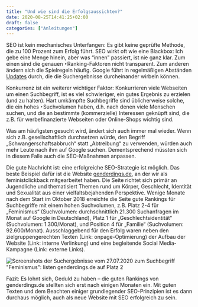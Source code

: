 ```yaml
---
title: "Und wie sind die Erfolgsaussichten?"
date: 2020-08-25T14:41:25+02:00
draft: false
categories: ["Anleitungen"]
---
```

SEO ist kein mechanisches Unterfangen: Es gibt keine geprüfte Methode, die zu 100 Prozent zum Erfolg führt. SEO wirkt oft wie eine Blackbox: Ich gebe eine Menge hinein, aber was “innen” passiert, ist nie ganz klar. Zum einen sind die genauen ‣Ranking-Faktoren nicht transparent. Zum anderen ändern sich die Spielregeln häufig. Google führt in regelmäßigen Abständen [Updates](https://moz.com/google-algorithm-change/) durch, die die Suchergebnisse durcheinander wirbeln können.

Konkurrenz ist ein weiterer wichtiger Faktor: Konkurrieren viele Webseiten um einen Suchbegriff, ist es viel schwieriger, ein gutes Ergebnis zu erzielen (und zu halten). Hart umkämpfte Suchbegriffe sind üblicherweise solche, die ein hohes ‣Suchvolumen haben, d.h. nach denen viele Menschen suchen, und die an bestimmte (kommerzielle) Interessen geknüpft sind, die z.B. für werbefinanzierte Webseiten oder Online-Shops wichtig sind.

Was am häufigsten gesucht wird, ändert sich auch immer mal wieder. Wenn sich z.B. gesellschaftlich durchsetzen würde, den Begriff „Schwangerschaftsabbruch“ statt „Abtreibung“ zu verwenden, würden auch mehr Leute nach ihm auf Google suchen. Dementsprechend müssten sich in diesem Falle auch die SEO-Maßnahmen anpassen.

Die gute Nachricht ist: eine erfolgreiche SEO-Strategie ist möglich. Das beste Beispiel dafür ist die Website [genderdings.de](https://genderdings.de), an der wir als feministclickback mitgearbeitet haben. Die Seite richtet sich primär an Jugendliche und thematisiert Themen rund um Körper, Geschlecht, Identität und Sexualität aus einer vielfaltsbejahenden Perspektive. Wenige Monate nach dem Start im Oktober 2018 erreichte die Seite gute Rankings für Suchbegriffe mit einem hohen Suchvolumen, z.B. Platz 2-4 für „Feminismus“ (Suchvolumen: durchschnittlich 21.300 Suchanfragen im Monat auf Google in Deutschland), Platz 1 für „Geschlechtsidentität“ (Suchvolumen: 1.300/Monat), und Position 4 für „Familie“ (Suchvolumen: 92.600/Monat). Ausschlaggebend für den Erfolg waren neben den zielgruppengerechten Texten (Link: onpage-Optimierung) der Aufbau der Website (Link: interne Verlinkung) und eine begleitende Social Media-Kampagne (Link: externe Links).

![Screenshots der Suchergebnisse vom 27.07.2020 zum Suchbegriff "Feminismus": listen genderdings.de auf Platz 2](/images/200727_serps_feminismus)

Fazit: Es lohnt sich, Geduld zu haben – die guten Rankings von genderdings.de stellten sich erst nach einigen Monaten ein. Mit guten Texten und dem Beachten einiger grundlegender SEO-Prinzipien ist es dann durchaus möglich, auch als neue Website mit SEO erfolgreich zu sein.
